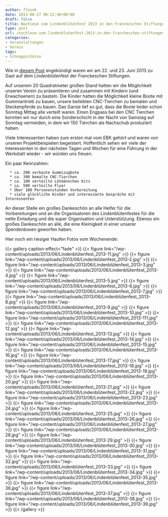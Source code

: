 ```yaml
---
author: floink
date: 2013-06-27 06:22:46+00:00
draft: false
title: Nachlese zum Lindenblütenfest 2013 in den Franckeschen Stiftungen
type: post
url: /nachlese-zum-lindenblutenfest-2013-in-den-franckeschen-stiftungen/
categories:
- Veranstaltungen
- Verein
tags:
- Schnappschüsse
---
```


Wie in [diesem Post](/das-eigenbaukombinat-auf-dem-lindenblutenfest-2013/) angekündigt waren wir am 22. und 23. Juni 2013 zu Gast auf dem Lindenblütenfest der Franckeschen Stiftungen.

Auf unserem 20 Quadratmeter großen Stand hatten wir die Möglichkeit unseren Verein zu präsentieren und zusammen mit Kindern (und Erwachsenen) zu basteln. Die Kinder hatten die Möglichkeit kleine Boote mit Gummiantrieb zu bauen, unsere beliebten CNC-Tierchen zu bemalen und Steckenpferde zu bauen. Das Ganze lief so gut, dass die Boote leider schon Sonntag Mittag alle verteilt waren. Einen Engpass bei den CNC Tierchen konnten wir nur durch eine Sonderschicht in der Nacht von Samstag auf Sonntag vermeiden, in dem wir 150 Tierchen als Nachschub produziert haben.

<!-- more -->

Viele Interessenten haben zum ersten mal vom EBK gehört und waren von unseren Projektbeispielen begeistert. Hoffentlich sehen wir viele der Interessenten in den nächsten Tagen und Wochen für eine Führung in der Werkstatt wieder - wir würden uns freuen.

Ein paar Kennzahlen:



	  * ca. 200 verbaute Gummizugbote
	  * ca. 300 bemalte CNC-Tierchen
	  * ca. 100 verteilte Lötmännchen Kits
	  * ca. 500 verteilte Flyer
	  * Über 100 Personenstunden Vorbereitung
	  * viele glückliche Kinder und interessante Gespräche mit Interessenten

An dieser Stelle ein großes Dankeschön an alle Helfer für die Vorbereitungen und an die Organisatoren des Lindenblütenfestes für die nette Einladung und die super Organisation und Unterstützung. Ebenso ein großes Dankeschön an alle, die eine Kleinigkeit in einer unserer Spendenboxen geworfen haben.

Hier noch ein riesiger Haufen Fotos vom Wochenende:


{{< gallery caption-effect="fade" >}}
  {{< figure link="/wp-content/uploads/2013/06/Lindenblütenfest_2013-11.jpg" >}}
{{< figure link="/wp-content/uploads/2013/06/Lindenblütenfest_2013-2.jpg" >}}
{{< figure link="/wp-content/uploads/2013/06/Lindenblütenfest_2013-3.jpg" >}}
{{< figure link="/wp-content/uploads/2013/06/Lindenblütenfest_2013-4.jpg" >}}
{{< figure link="/wp-content/uploads/2013/06/Lindenblütenfest_2013-5.jpg" >}}
{{< figure link="/wp-content/uploads/2013/06/Lindenblütenfest_2013-6.jpg" >}}
{{< figure link="/wp-content/uploads/2013/06/Lindenblütenfest_2013-7.jpg" >}}
{{< figure link="/wp-content/uploads/2013/06/Lindenblütenfest_2013-8.jpg" >}}
{{< figure link="/wp-content/uploads/2013/06/Lindenblütenfest_2013-9.jpg" >}}
{{< figure link="/wp-content/uploads/2013/06/Lindenblütenfest_2013-10.jpg" >}}
{{< figure link="/wp-content/uploads/2013/06/Lindenblütenfest_2013-111.jpg" >}}
{{< figure link="/wp-content/uploads/2013/06/Lindenblütenfest_2013-12.jpg" >}}
{{< figure link="/wp-content/uploads/2013/06/Lindenblütenfest_2013-13.jpg" >}}
{{< figure link="/wp-content/uploads/2013/06/Lindenblütenfest_2013-14.jpg" >}}
{{< figure link="/wp-content/uploads/2013/06/Lindenblütenfest_2013-15.jpg" >}}
{{< figure link="/wp-content/uploads/2013/06/Lindenblütenfest_2013-16.jpg" >}}
{{< figure link="/wp-content/uploads/2013/06/Lindenblütenfest_2013-17.jpg" >}}
{{< figure link="/wp-content/uploads/2013/06/Lindenblütenfest_2013-18.jpg" >}}
{{< figure link="/wp-content/uploads/2013/06/Lindenblütenfest_2013-19.jpg" >}}
{{< figure link="/wp-content/uploads/2013/06/Lindenblütenfest_2013-20.jpg" >}}
{{< figure link="/wp-content/uploads/2013/06/Lindenblütenfest_2013-21.jpg" >}}
{{< figure link="/wp-content/uploads/2013/06/Lindenblütenfest_2013-22.jpg" >}}
{{< figure link="/wp-content/uploads/2013/06/Lindenblütenfest_2013-23.jpg" >}}
{{< figure link="/wp-content/uploads/2013/06/Lindenblütenfest_2013-24.jpg" >}}
{{< figure link="/wp-content/uploads/2013/06/Lindenblütenfest_2013-25.jpg" >}}
{{< figure link="/wp-content/uploads/2013/06/Lindenblütenfest_2013-26.jpg" >}}
{{< figure link="/wp-content/uploads/2013/06/Lindenblütenfest_2013-27.jpg" >}}
{{< figure link="/wp-content/uploads/2013/06/Lindenblütenfest_2013-28.jpg" >}}
{{< figure link="/wp-content/uploads/2013/06/Lindenblütenfest_2013-29.jpg" >}}
{{< figure link="/wp-content/uploads/2013/06/Lindenblütenfest_2013-30.jpg" >}}
{{< figure link="/wp-content/uploads/2013/06/Lindenblütenfest_2013-31.jpg" >}}
{{< figure link="/wp-content/uploads/2013/06/Lindenblütenfest_2013-32.jpg" >}}
{{< figure link="/wp-content/uploads/2013/06/Lindenblütenfest_2013-33.jpg" >}}
{{< figure link="/wp-content/uploads/2013/06/Lindenblütenfest_2013-34.jpg" >}}
{{< figure link="/wp-content/uploads/2013/06/Lindenblütenfest_2013-35.jpg" >}}
{{< figure link="/wp-content/uploads/2013/06/Lindenblütenfest_2013-36.jpg" >}}
{{< figure link="/wp-content/uploads/2013/06/Lindenblütenfest_2013-37.jpg" >}}
{{< figure link="/wp-content/uploads/2013/06/Lindenblütenfest_2013-38.jpg" >}}
{{< figure link="/wp-content/uploads/2013/06/Lindenblütenfest_2013-39.jpg" >}}
{{< /gallery >}}

